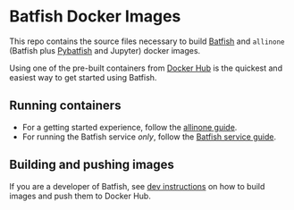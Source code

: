 # Batfish Docker Images

This repo contains the source files necessary to build [Batfish](https://github.com/batfish/batfish) and 
`allinone` (Batfish plus [Pybatfish](https://github.com/batfish/pybatfish) and Jupyter) docker images.  

Using one of the pre-built containers from [Docker Hub](https://hub.docker.com/u/batfish/) 
is the quickest and easiest way to get started using Batfish.

## Running containers

* For a getting started experience, follow the [allinone guide](allinone.md).
* For running the Batfish service *only*, follow the [Batfish service guide](batfish.md).

## Building and pushing images

If you are a developer of Batfish, see [dev instructions](README.dev.md) on how to build images and push them to Docker Hub.
